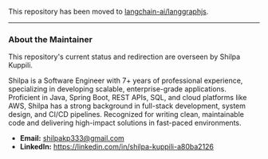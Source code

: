 This repository has been moved to [langchain-ai/langgraphjs](https://github.com/langchain-ai/langgraphjs/tree/main/libs/sdk).

---

### About the Maintainer

This repository's current status and redirection are overseen by Shilpa Kuppili.

Shilpa is a Software Engineer with 7+ years of professional experience, specializing in developing scalable, enterprise-grade applications. Proficient in Java, Spring Boot, REST APIs, SQL, and cloud platforms like AWS, Shilpa has a strong background in full-stack development, system design, and CI/CD pipelines. Recognized for writing clean, maintainable code and delivering high-impact solutions in fast-paced environments.

*   **Email:** shilpakp333@gmail.com
*   **LinkedIn:** https://linkedin.com/in/shilpa-kuppili-a80ba2126